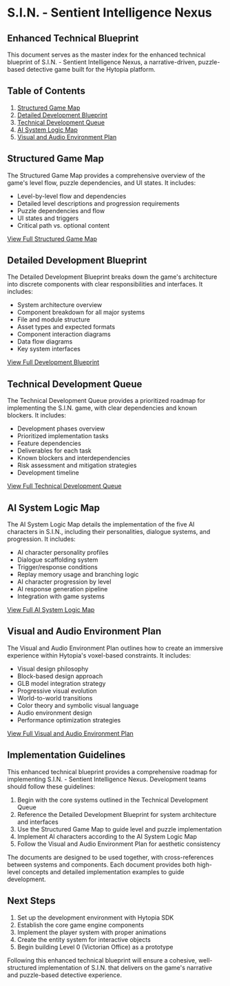 # S.I.N. - Sentient Intelligence Nexus
## Enhanced Technical Blueprint

This document serves as the master index for the enhanced technical blueprint of S.I.N. - Sentient Intelligence Nexus, a narrative-driven, puzzle-based detective game built for the Hytopia platform.

## Table of Contents

1. [Structured Game Map](#structured-game-map)
2. [Detailed Development Blueprint](#detailed-development-blueprint)
3. [Technical Development Queue](#technical-development-queue)
4. [AI System Logic Map](#ai-system-logic-map)
5. [Visual and Audio Environment Plan](#visual-and-audio-environment-plan)

## Structured Game Map

The Structured Game Map provides a comprehensive overview of the game's level flow, puzzle dependencies, and UI states. It includes:

- Level-by-level flow and dependencies
- Detailed level descriptions and progression requirements
- Puzzle dependencies and flow
- UI states and triggers
- Critical path vs. optional content

[View Full Structured Game Map](01_structured_game_map.md)

## Detailed Development Blueprint

The Detailed Development Blueprint breaks down the game's architecture into discrete components with clear responsibilities and interfaces. It includes:

- System architecture overview
- Component breakdown for all major systems
- File and module structure
- Asset types and expected formats
- Component interaction diagrams
- Data flow diagrams
- Key system interfaces

[View Full Development Blueprint](02_detailed_development_blueprint.md)

## Technical Development Queue

The Technical Development Queue provides a prioritized roadmap for implementing the S.I.N. game, with clear dependencies and known blockers. It includes:

- Development phases overview
- Prioritized implementation tasks
- Feature dependencies
- Deliverables for each task
- Known blockers and interdependencies
- Risk assessment and mitigation strategies
- Development timeline

[View Full Technical Development Queue](03_technical_development_queue.md)

## AI System Logic Map

The AI System Logic Map details the implementation of the five AI characters in S.I.N., including their personalities, dialogue systems, and progression. It includes:

- AI character personality profiles
- Dialogue scaffolding system
- Trigger/response conditions
- Replay memory usage and branching logic
- AI character progression by level
- AI response generation pipeline
- Integration with game systems

[View Full AI System Logic Map](04_ai_system_logic_map.md)

## Visual and Audio Environment Plan

The Visual and Audio Environment Plan outlines how to create an immersive experience within Hytopia's voxel-based constraints. It includes:

- Visual design philosophy
- Block-based design approach
- GLB model integration strategy
- Progressive visual evolution
- World-to-world transitions
- Color theory and symbolic visual language
- Audio environment design
- Performance optimization strategies

[View Full Visual and Audio Environment Plan](05_visual_audio_environment_plan.md)

## Implementation Guidelines

This enhanced technical blueprint provides a comprehensive roadmap for implementing S.I.N. - Sentient Intelligence Nexus. Development teams should follow these guidelines:

1. Begin with the core systems outlined in the Technical Development Queue
2. Reference the Detailed Development Blueprint for system architecture and interfaces
3. Use the Structured Game Map to guide level and puzzle implementation
4. Implement AI characters according to the AI System Logic Map
5. Follow the Visual and Audio Environment Plan for aesthetic consistency

The documents are designed to be used together, with cross-references between systems and components. Each document provides both high-level concepts and detailed implementation examples to guide development.

## Next Steps

1. Set up the development environment with Hytopia SDK
2. Establish the core game engine components
3. Implement the player system with proper animations
4. Create the entity system for interactive objects
5. Begin building Level 0 (Victorian Office) as a prototype

Following this enhanced technical blueprint will ensure a cohesive, well-structured implementation of S.I.N. that delivers on the game's narrative and puzzle-based detective experience.
